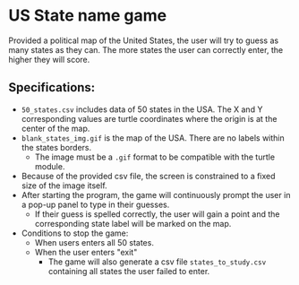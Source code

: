 # US State name game
Provided a political map of the United States, the user will try to guess as many states as they can.
The more states the user can correctly enter, the higher they will score.

## Specifications:
- `50_states.csv` includes data of 50 states in the USA. The X and Y corresponding values are turtle coordinates where the origin is at the center of the map.
- `blank_states_img.gif` is the map of the USA. There are no labels within the states borders. 
  - The image must be a `.gif` format to be compatible with the turtle module.
- Because of the provided csv file, the screen is constrained to a fixed size of the image itself.
- After starting the program, the game will continuously prompt the user in a pop-up panel to type in their guesses.
  - If their guess is spelled correctly, the user will gain a point and the corresponding state label will be marked on the map.
- Conditions to stop the game:
  - When users enters all 50 states.
  - When the user enters "exit"
    - The game will also generate a csv file `states_to_study.csv` containing all states the user failed to enter. 